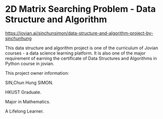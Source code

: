 # 2D Matrix Searching Problem - Data Structure and Algorithm

https://jovian.ai/sinchunsimon/data-structure-and-algorithm-project-by-sinchunhung

This data structure and algorithm project is one of the curriculum of Jovian courses - a data science learning platform. It is also one of the major requirement of earning the certificate of Data Structures and Algorithms in Python course in jovian.

This project owner information:

SIN,Chun Hung SIMON. 

HKUST Graduate. 

Major in Mathematics.

A Lifelong Learner.

